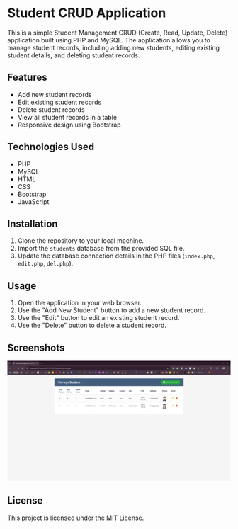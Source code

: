 # Student CRUD Application

This is a simple Student Management CRUD (Create, Read, Update, Delete) application built using PHP and MySQL. The application allows you to manage student records, including adding new students, editing existing student details, and deleting student records.

## Features

- Add new student records
- Edit existing student records
- Delete student records
- View all student records in a table
- Responsive design using Bootstrap

## Technologies Used

- PHP
- MySQL
- HTML
- CSS
- Bootstrap
- JavaScript

## Installation

1. Clone the repository to your local machine.
2. Import the `students` database from the provided SQL file.
3. Update the database connection details in the PHP files (`index.php`, `edit.php`, `del.php`).

## Usage

1. Open the application in your web browser.
2. Use the "Add New Student" button to add a new student record.
3. Use the "Edit" button to edit an existing student record.
4. Use the "Delete" button to delete a student record.

## Screenshots

![Student Management CRUD Application](image.png)

## License

This project is licensed under the MIT License.
